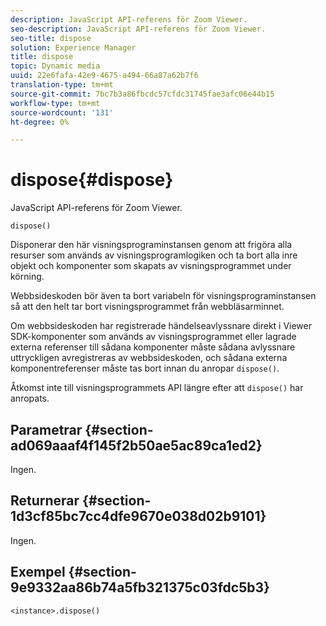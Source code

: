 ```yaml
---
description: JavaScript API-referens för Zoom Viewer.
seo-description: JavaScript API-referens för Zoom Viewer.
seo-title: dispose
solution: Experience Manager
title: dispose
topic: Dynamic media
uuid: 22e6fafa-42e9-4675-a494-66a87a62b7f6
translation-type: tm+mt
source-git-commit: 7bc7b3a86fbcdc57cfdc31745fae3afc06e44b15
workflow-type: tm+mt
source-wordcount: '131'
ht-degree: 0%

---
```



# dispose{#dispose}

JavaScript API-referens för Zoom Viewer.

`dispose()`

Disponerar den här visningsprograminstansen genom att frigöra alla resurser som används av visningsprogramlogiken och ta bort alla inre objekt och komponenter som skapats av visningsprogrammet under körning.

Webbsideskoden bör även ta bort variabeln för visningsprograminstansen så att den helt tar bort visningsprogrammet från webbläsarminnet.

Om webbsideskoden har registrerade händelseavlyssnare direkt i Viewer SDK-komponenter som används av visningsprogrammet eller lagrade externa referenser till sådana komponenter måste sådana avlyssnare uttryckligen avregistreras av webbsideskoden, och sådana externa komponentreferenser måste tas bort innan du anropar `dispose()`.

Åtkomst inte till visningsprogrammets API längre efter att `dispose()` har anropats.

## Parametrar {#section-ad069aaaf4f145f2b50ae5ac89ca1ed2}

Ingen.

## Returnerar {#section-1d3cf85bc7cc4dfe9670e038d02b9101}

Ingen.

## Exempel {#section-9e9332aa86b74a5fb321375c03fdc5b3}

```
<instance>.dispose()
```

